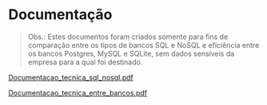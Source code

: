 # Documentação

> Obs.: Estes documentos foram criados somente para fins de comparação entre os tipos de bancos SQL e NoSQL e eficiência entre os bancos Postgres, MySQL e SQLite, sem dados sensíveis da empresa para a qual foi destinado.

[Documentacao_tecnica_sql_nosql.pdf](https://github.com/user-attachments/files/18319190/Documentacao_tecnica_sql_nosql.pdf)

[Documentacao_tecnica_entre_bancos.pdf](https://github.com/user-attachments/files/18319194/Documentacao_tecnica_entre_bancos.pdf)
